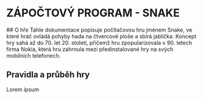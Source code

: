 # ZÁPOČTOVÝ PROGRAM - SNAKE
## O hře
Tahle dokumentace popisuje počítačovou hru jménem Snake, ve které hráč ovládá pohyby hada na čtvercové ploše a sbírá jablíčka. Koncept hry sahá až do 70. let 20. století, přičemž hru zpopularizovala v 90. letech firma Nokia, která hru zahrnula mezi předinstalované hry na svých mobilních telefonech.
## Pravidla a průběh hry
Lorem ipsum
